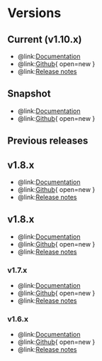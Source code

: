 # Versions

## Current (v1.10.x)
- @link:[Documentation](https://bluebrainnexus.io/docs/)
- @link:[Github](https://github.com/BlueBrain/nexus/tree/v1.10.x){ open=new }
- @link:[Release notes](https://bluebrainnexus.io/docs/releases/v1.10-release-notes.html)

## Snapshot
- @link:[Documentation](https://bluebrainnexus.io/snapshot/docs/)
- @link:[Github](https://github.com/BlueBrain/nexus){ open=new }

## Previous releases

## v1.8.x
- @link:[Documentation](https://bluebrainnexus.io/v1.9.x/docs/)
- @link:[Github](https://github.com/BlueBrain/nexus/tree/v1.9.x){ open=new }
- @link:[Release notes](https://bluebrainnexus.io/docs/releases/v1.9-release-notes.html)

## v1.8.x
- @link:[Documentation](https://bluebrainnexus.io/v1.8.x/docs/)
- @link:[Github](https://github.com/BlueBrain/nexus/tree/v1.8.x){ open=new }
- @link:[Release notes](https://bluebrainnexus.io/docs/releases/v1.8-release-notes.html)

### v1.7.x
- @link:[Documentation](https://bluebrainnexus.io/v1.7.x/docs/)
- @link:[Github](https://github.com/BlueBrain/nexus/tree/v1.7.x){ open=new }
- @link:[Release notes](https://bluebrainnexus.io/docs/releases/v1.7-release-notes.html)

### v1.6.x
- @link:[Documentation](https://bluebrainnexus.io/v1.6.x/docs/)
- @link:[Github](https://github.com/BlueBrain/nexus/tree/v1.6.x){ open=new }
- @link:[Release notes](https://bluebrainnexus.io/docs/releases/v1.6-release-notes.html)

